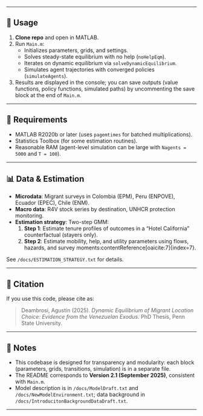 
---

## 🚀 Usage

1. **Clone repo** and open in MATLAB.
2. Run `Main.m`:
   - Initializes parameters, grids, and settings.
   - Solves steady-state equilibrium with no help (`noHelpEqm`).
   - Iterates on dynamic equilibrium via `solveDynamicEquilibrium`.
   - Simulates agent trajectories with converged policies (`simulateAgents`).
3. Results are displayed in the console; you can save outputs (value functions, policy functions, simulated paths) by uncommenting the save block at the end of `Main.m`.

---

## 🔧 Requirements

- MATLAB R2020b or later (uses `pagemtimes` for batched multiplications).
- Statistics Toolbox (for some estimation routines).
- Reasonable RAM (agent-level simulation can be large with `Nagents = 5000` and `T = 100`).

---

## 📊 Data & Estimation

- **Microdata**: Migrant surveys in Colombia (EPM), Peru (ENPOVE), Ecuador (EPEC), Chile (ENM).  
- **Macro data**: R4V stock series by destination, UNHCR protection monitoring.  
- **Estimation strategy**: Two-step GMM:
  1. **Step 1**: Estimate tenure profiles of outcomes in a “Hotel California” counterfactual (stayers only).  
  2. **Step 2**: Estimate mobility, help, and utility parameters using flows, hazards, and survey moments:contentReference[oaicite:7]{index=7}.

See `/docs/ESTIMATION_STRATEGY.txt` for details.

---

## 📝 Citation

If you use this code, please cite as:

> Deambrosi, Agustín (2025). *Dynamic Equilibrium of Migrant Location Choice: Evidence from the Venezuelan Exodus*. PhD Thesis, Penn State University.

---

## 📌 Notes

- This codebase is designed for transparency and modularity: each block (parameters, grids, transitions, simulation) is in a separate file.  
- The README corresponds to **Version 2.1 (September 2025)**, consistent with `Main.m`.  
- Model description is in `/docs/ModelDraft.txt` and `/docs/NewModelEnvironment.txt`; data background in `/docs/IntroducitonBackgroundDataDraft.txt`.

---

